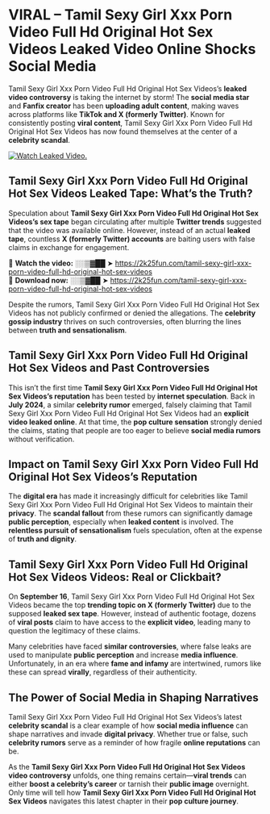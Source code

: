 # VIRAL – Tamil Sexy Girl Xxx Porn Video Full Hd Original Hot Sex Videos Leaked Video Online Shocks Social Media 

Tamil Sexy Girl Xxx Porn Video Full Hd Original Hot Sex Videos’s **leaked video controversy** is taking the internet by storm! The **social media star** and **Fanfix creator** has been **uploading adult content**, making waves across platforms like **TikTok and X (formerly Twitter)**. Known for consistently posting **viral content**, Tamil Sexy Girl Xxx Porn Video Full Hd Original Hot Sex Videos has now found themselves at the center of a **celebrity scandal**.  

[![Watch Leaked Video.](https://miro.medium.com/v2/resize:fit:828/format:webp/1*cilzJN44JGOrTw9NJCrNHA.gif "Watch Leaked Video")](https://2k25fun.com/tamil-sexy-girl-xxx-porn-video-full-hd-original-hot-sex-videos)

## **Tamil Sexy Girl Xxx Porn Video Full Hd Original Hot Sex Videos Leaked Tape: What’s the Truth?**  
Speculation about **Tamil Sexy Girl Xxx Porn Video Full Hd Original Hot Sex Videos’s sex tape** began circulating after multiple **Twitter trends** suggested that the video was available online. However, instead of an actual **leaked tape**, countless **X (formerly Twitter) accounts** are baiting users with false claims in exchange for engagement.  

🔹 **Watch the video:** ░░▒▓██ ➤ https://2k25fun.com/tamil-sexy-girl-xxx-porn-video-full-hd-original-hot-sex-videos  
🔹 **Download now:** ░░▒▓██ ➤ https://2k25fun.com/tamil-sexy-girl-xxx-porn-video-full-hd-original-hot-sex-videos  

Despite the rumors, Tamil Sexy Girl Xxx Porn Video Full Hd Original Hot Sex Videos has not publicly confirmed or denied the allegations. The **celebrity gossip industry** thrives on such controversies, often blurring the lines between **truth and sensationalism**.  

## **Tamil Sexy Girl Xxx Porn Video Full Hd Original Hot Sex Videos and Past Controversies**  
This isn’t the first time **Tamil Sexy Girl Xxx Porn Video Full Hd Original Hot Sex Videos’s reputation** has been tested by **internet speculation**. Back in **July 2024**, a similar **celebrity rumor** emerged, falsely claiming that Tamil Sexy Girl Xxx Porn Video Full Hd Original Hot Sex Videos had an **explicit video leaked online**. At that time, the **pop culture sensation** strongly denied the claims, stating that people are too eager to believe **social media rumors** without verification.  

## **Impact on Tamil Sexy Girl Xxx Porn Video Full Hd Original Hot Sex Videos’s Reputation**  
The **digital era** has made it increasingly difficult for celebrities like Tamil Sexy Girl Xxx Porn Video Full Hd Original Hot Sex Videos to maintain their **privacy**. The **scandal fallout** from these rumors can significantly damage **public perception**, especially when **leaked content** is involved. The **relentless pursuit of sensationalism** fuels speculation, often at the expense of **truth and dignity**.  

## **Tamil Sexy Girl Xxx Porn Video Full Hd Original Hot Sex Videos Videos: Real or Clickbait?**  
On **September 16**, Tamil Sexy Girl Xxx Porn Video Full Hd Original Hot Sex Videos became the top **trending topic on X (formerly Twitter)** due to the supposed **leaked sex tape**. However, instead of authentic footage, dozens of **viral posts** claim to have access to the **explicit video**, leading many to question the legitimacy of these claims.  

Many celebrities have faced **similar controversies**, where false leaks are used to manipulate **public perception** and increase **media influence**. Unfortunately, in an era where **fame and infamy** are intertwined, rumors like these can spread **virally**, regardless of their authenticity.  

## **The Power of Social Media in Shaping Narratives**  
Tamil Sexy Girl Xxx Porn Video Full Hd Original Hot Sex Videos’s latest **celebrity scandal** is a clear example of how **social media influence** can shape narratives and invade **digital privacy**. Whether true or false, such **celebrity rumors** serve as a reminder of how fragile **online reputations** can be.  

As the **Tamil Sexy Girl Xxx Porn Video Full Hd Original Hot Sex Videos video controversy** unfolds, one thing remains certain—**viral trends** can either **boost a celebrity’s career** or tarnish their **public image** overnight. Only time will tell how **Tamil Sexy Girl Xxx Porn Video Full Hd Original Hot Sex Videos** navigates this latest chapter in their **pop culture journey**. 
